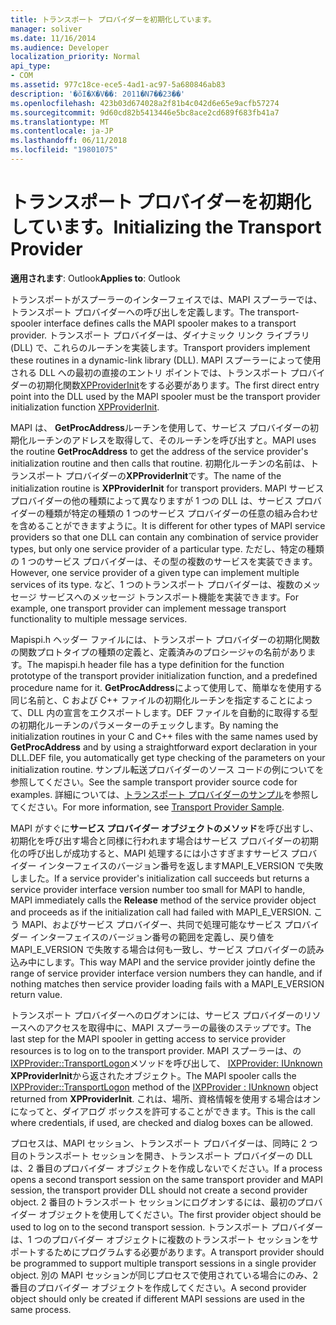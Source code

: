 ```yaml
---
title: トランスポート プロバイダーを初期化しています。
manager: soliver
ms.date: 11/16/2014
ms.audience: Developer
localization_priority: Normal
api_type:
- COM
ms.assetid: 977c18ce-ece5-4ad1-ac97-5a680846ab83
description: '�ŏI�X�V��: 2011�N7��23��'
ms.openlocfilehash: 423b03d674028a2f81b4c042d6e65e9acfb57274
ms.sourcegitcommit: 9d60cd82b5413446e5bc8ace2cd689f683fb41a7
ms.translationtype: MT
ms.contentlocale: ja-JP
ms.lasthandoff: 06/11/2018
ms.locfileid: "19801075"
---
```

# <a name="initializing-the-transport-provider"></a><span data-ttu-id="f5d5c-103">トランスポート プロバイダーを初期化しています。</span><span class="sxs-lookup"><span data-stu-id="f5d5c-103">Initializing the Transport Provider</span></span>

  
  
<span data-ttu-id="f5d5c-104">**適用されます**: Outlook</span><span class="sxs-lookup"><span data-stu-id="f5d5c-104">**Applies to**: Outlook</span></span> 
  
<span data-ttu-id="f5d5c-105">トランスポートがスプーラーのインターフェイスでは、MAPI スプーラーでは、トランスポート プロバイダーへの呼び出しを定義します。</span><span class="sxs-lookup"><span data-stu-id="f5d5c-105">The transport-spooler interface defines calls the MAPI spooler makes to a transport provider.</span></span> <span data-ttu-id="f5d5c-106">トランスポート プロバイダーは、ダイナミック リンク ライブラリ (DLL) で、これらのルーチンを実装します。</span><span class="sxs-lookup"><span data-stu-id="f5d5c-106">Transport providers implement these routines in a dynamic-link library (DLL).</span></span> <span data-ttu-id="f5d5c-107">MAPI スプーラーによって使用される DLL への最初の直接のエントリ ポイントでは、トランスポート プロバイダーの初期化関数[XPProviderInit](xpproviderinit.md)をする必要があります。</span><span class="sxs-lookup"><span data-stu-id="f5d5c-107">The first direct entry point into the DLL used by the MAPI spooler must be the transport provider initialization function [XPProviderInit](xpproviderinit.md).</span></span>
  
<span data-ttu-id="f5d5c-108">MAPI は、 **GetProcAddress**ルーチンを使用して、サービス プロバイダーの初期化ルーチンのアドレスを取得して、そのルーチンを呼び出すと。</span><span class="sxs-lookup"><span data-stu-id="f5d5c-108">MAPI uses the routine **GetProcAddress** to get the address of the service provider's initialization routine and then calls that routine.</span></span> <span data-ttu-id="f5d5c-109">初期化ルーチンの名前は、トランスポート プロバイダーの**XPProviderInit**です。</span><span class="sxs-lookup"><span data-stu-id="f5d5c-109">The name of the initialization routine is **XPProviderInit** for transport providers.</span></span> <span data-ttu-id="f5d5c-110">MAPI サービス プロバイダーの他の種類によって異なりますが 1 つの DLL は、サービス プロバイダーの種類が特定の種類の 1 つのサービス プロバイダーの任意の組み合わせを含めることができますように。</span><span class="sxs-lookup"><span data-stu-id="f5d5c-110">It is different for other types of MAPI service providers so that one DLL can contain any combination of service provider types, but only one service provider of a particular type.</span></span> <span data-ttu-id="f5d5c-111">ただし、特定の種類の 1 つのサービス プロバイダーは、その型の複数のサービスを実装できます。</span><span class="sxs-lookup"><span data-stu-id="f5d5c-111">However, one service provider of a given type can implement multiple services of its type.</span></span> <span data-ttu-id="f5d5c-112">など、1 つのトランスポート プロバイダーは、複数のメッセージ サービスへのメッセージ トランスポート機能を実装できます。</span><span class="sxs-lookup"><span data-stu-id="f5d5c-112">For example, one transport provider can implement message transport functionality to multiple message services.</span></span> 
  
<span data-ttu-id="f5d5c-113">Mapispi.h ヘッダー ファイルには、トランスポート プロバイダーの初期化関数の関数プロトタイプの種類の定義と、定義済みのプロシージャの名前があります。</span><span class="sxs-lookup"><span data-stu-id="f5d5c-113">The mapispi.h header file has a type definition for the function prototype of the transport provider initialization function, and a predefined procedure name for it.</span></span> <span data-ttu-id="f5d5c-114">**GetProcAddress**によって使用して、簡単なを使用する同じ名前と、C および C++ ファイルの初期化ルーチンを指定することによって、DLL 内の宣言をエクスポートします。DEF ファイルを自動的に取得する型の初期化ルーチンのパラメーターのチェックします。</span><span class="sxs-lookup"><span data-stu-id="f5d5c-114">By naming the initialization routines in your C and C++ files with the same names used by **GetProcAddress** and by using a straightforward export declaration in your DLL.DEF file, you automatically get type checking of the parameters on your initialization routine.</span></span> <span data-ttu-id="f5d5c-115">サンプル転送プロバイダーのソース コードの例についてを参照してください。</span><span class="sxs-lookup"><span data-stu-id="f5d5c-115">See the sample transport provider source code for examples.</span></span> <span data-ttu-id="f5d5c-116">詳細については、[トランスポート プロバイダーのサンプル](transport-provider-sample.md)を参照してください。</span><span class="sxs-lookup"><span data-stu-id="f5d5c-116">For more information, see [Transport Provider Sample](transport-provider-sample.md).</span></span>
  
<span data-ttu-id="f5d5c-117">MAPI がすぐに**サービス プロバイダー オブジェクトのメソッド**を呼び出すし、初期化を呼び出す場合と同様に行われます場合はサービス プロバイダーの初期化の呼び出しが成功すると、MAPI 処理するには小さすぎますサービス プロバイダー インターフェイスのバージョン番号を返しますMAPI_E_VERSION で失敗しました。</span><span class="sxs-lookup"><span data-stu-id="f5d5c-117">If a service provider's initialization call succeeds but returns a service provider interface version number too small for MAPI to handle, MAPI immediately calls the **Release** method of the service provider object and proceeds as if the initialization call had failed with MAPI_E_VERSION.</span></span> <span data-ttu-id="f5d5c-118">こう MAPI、およびサービス プロバイダー、共同で処理可能なサービス プロバイダー インターフェイスのバージョン番号の範囲を定義し、戻り値を MAPI_E_VERSION で失敗する場合は何も一致し、サービス プロバイダーの読み込み中にします。</span><span class="sxs-lookup"><span data-stu-id="f5d5c-118">This way MAPI and the service provider jointly define the range of service provider interface version numbers they can handle, and if nothing matches then service provider loading fails with a MAPI_E_VERSION return value.</span></span> 
  
<span data-ttu-id="f5d5c-119">トランスポート プロバイダーへのログオンには、サービス プロバイダーのリソースへのアクセスを取得中に、MAPI スプーラーの最後のステップです。</span><span class="sxs-lookup"><span data-stu-id="f5d5c-119">The last step for the MAPI spooler in getting access to service provider resources is to log on to the transport provider.</span></span> <span data-ttu-id="f5d5c-120">MAPI スプーラーは、の[IXPProvider::TransportLogon](ixpprovider-transportlogon.md)メソッドを呼び出して、 [IXPProvider: IUnknown](ixpprovideriunknown.md) **XPProviderInit**から返されたオブジェクト。</span><span class="sxs-lookup"><span data-stu-id="f5d5c-120">The MAPI spooler calls the [IXPProvider::TransportLogon](ixpprovider-transportlogon.md) method of the [IXPProvider : IUnknown](ixpprovideriunknown.md) object returned from **XPProviderInit**.</span></span> <span data-ttu-id="f5d5c-121">これは、場所、資格情報を使用する場合はオンになってと、ダイアログ ボックスを許可することができます。</span><span class="sxs-lookup"><span data-stu-id="f5d5c-121">This is the call where credentials, if used, are checked and dialog boxes can be allowed.</span></span>
  
<span data-ttu-id="f5d5c-122">プロセスは、MAPI セッション、トランスポート プロバイダーは、同時に 2 つ目のトランスポート セッションを開き、トランスポート プロバイダーの DLL は、2 番目のプロバイダー オブジェクトを作成しないでください。</span><span class="sxs-lookup"><span data-stu-id="f5d5c-122">If a process opens a second transport session on the same transport provider and MAPI session, the transport provider DLL should not create a second provider object.</span></span> <span data-ttu-id="f5d5c-123">2 番目のトランスポート セッションにログオンするには、最初のプロバイダー オブジェクトを使用してください。</span><span class="sxs-lookup"><span data-stu-id="f5d5c-123">The first provider object should be used to log on to the second transport session.</span></span> <span data-ttu-id="f5d5c-124">トランスポート プロバイダーは、1 つのプロバイダー オブジェクトに複数のトランスポート セッションをサポートするためにプログラムする必要があります。</span><span class="sxs-lookup"><span data-stu-id="f5d5c-124">A transport provider should be programmed to support multiple transport sessions in a single provider object.</span></span> <span data-ttu-id="f5d5c-125">別の MAPI セッションが同じプロセスで使用されている場合にのみ、2 番目のプロバイダー オブジェクトを作成してください。</span><span class="sxs-lookup"><span data-stu-id="f5d5c-125">A second provider object should only be created if different MAPI sessions are used in the same process.</span></span>
  

